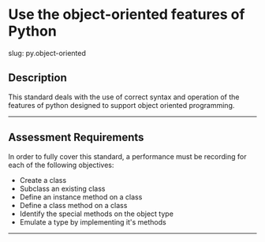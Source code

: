 
# Use the object-oriented features of Python

slug: py.object-oriented

## Description
This standard deals with the use of correct syntax and operation of the features of python designed to support object oriented programming.

---
## Assessment Requirements
In order to fully cover this standard, a performance must be recording for each of the following objectives:

- Create a class
- Subclass an existing class
- Define an instance method on a class
- Define a class method on a class
- Identify the special methods on the object type
- Emulate a type by implementing it's methods 




---
